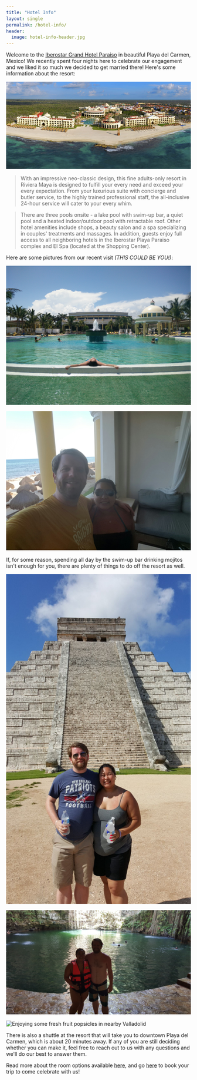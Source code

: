 ```yaml
---
title: "Hotel Info"
layout: single
permalink: /hotel-info/
header:
  image: hotel-info-header.jpg
---
```


Welcome to the [Iberostar Grand Hotel Paraiso](http://www.thegrandcollection.com/en/hotels/riviera-maya/iberostar-grand-hotel-paraiso/introduction)
in beautiful Playa del Carmen, Mexico! We recently spent four nights here to
celebrate our engagement and we liked it so much we decided to get married
there! Here's some information about the resort:

![](/images/hotel-info-1.jpg)

> With an impressive neo-classic design, this fine adults-only resort in
Riviera Maya is designed to fulfill your every need and exceed your every
expectation. From your luxurious suite with concierge and butler service, to
the highly trained professional staff, the all-inclusive 24-hour service will
cater to your every whim.

> There are three pools onsite - a lake pool with swim-up bar, a quiet pool and
a heated indoor/outdoor pool with retractable roof. Other hotel amenities
include shops, a beauty salon and a spa specializing in couples' treatments and
massages. In addition, guests enjoy full access to all neighboring hotels in
the Iberostar Playa Paraiso complex and El Spa (located at the Shopping
Center).

Here are some pictures from our recent visit *(THIS COULD BE YOU!)*:

![Relaxing by the pool](/images/hotel-info-2.jpg)

![Enjoying the view](/images/hotel-info-3.jpg)

If, for some reason, spending all day by the swim-up bar drinking mojitos isn't
enough for you, there are plenty of things to do off the resort as well.

![Chichen Itza](/images/hotel-info-4.jpg)

![Swimming in a Cenote](/images/hotel-info-5.jpg)

![Enjoying some fresh fruit popsicles in nearby Valladolid](/images/hotel-info-6.jpg)

There is also a shuttle at the resort that will take you to downtown Playa del
Carmen, which is about 20 minutes away. If any of you are still deciding
whether you can make it, feel free to reach out to us with any questions and
we'll do our best to answer them.

Read more about the room options available [here](/room-info/), and go
[here](/book-now/) to book your trip to come celebrate with us!
